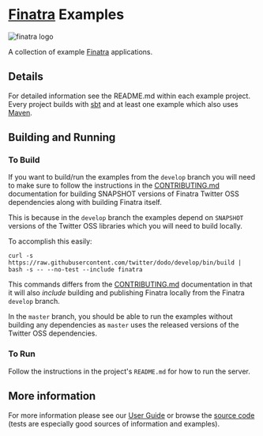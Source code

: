 # [Finatra][finatra] Examples

![finatra logo](../finatra_logo.png)

A collection of example [Finatra][finatra] applications.

## Details
For detailed information see the README.md within each
example project. Every project builds with [sbt](https://www.scala-sbt.org/) and
at least one example which also uses [Maven](https://maven.apache.org).


## Building and Running

### To Build
If you want to build/run the examples from the `develop` branch you will need to
make sure to follow the instructions in the
[CONTRIBUTING.md](../CONTRIBUTING.md) documentation for building SNAPSHOT
versions of Finatra Twitter OSS dependencies along with building Finatra itself.

This is because in the `develop` branch the examples depend on `SNAPSHOT` versions
of the Twitter OSS libraries which you will need to build locally.

To accomplish this easily:

```
curl -s https://raw.githubusercontent.com/twitter/dodo/develop/bin/build | bash -s -- --no-test --include finatra
```

This commands differs from the [CONTRIBUTING.md](../CONTRIBUTING.md) documentation in
that it will also *include* building and publishing Finatra locally from the Finatra
`develop` branch.

In the `master` branch, you should be able to run the examples without building any dependencies
as `master` uses the released versions of the Twitter OSS dependencies.

### To Run
Follow the instructions in the project's `README.md` for how to run the server.

## More information
For more information please see our [User Guide](https://twitter.github.io/finatra/user-guide/)
or browse the [source code][finatra] (tests are especially good sources of information and examples).

[finatra]: https://github.com/twitter/finatra
